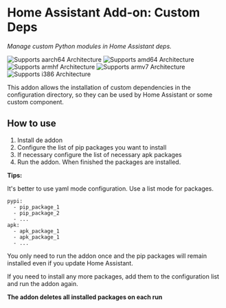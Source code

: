# Home Assistant Add-on: Custom Deps

_Manage custom Python modules in Home Assistant deps._

![Supports aarch64 Architecture][aarch64-shield]
![Supports amd64 Architecture][amd64-shield]
![Supports armhf Architecture][armhf-shield]
![Supports armv7 Architecture][armv7-shield]
![Supports i386 Architecture][i386-shield]

This addon allows the installation of custom dependencies in the configuration directory, so they can be used by Home Assistant or some custom component.

## How to use

1. Install de addon
2. Configure the list of pip packages you want to install
3. If necessary configure the list of necessary apk packages
4. Run the addon. When finished the packages are installed.

**Tips:** 

It's better to use yaml mode configuration. Use a list mode for packages.

```
pypi:
  - pip_package_1
  - pip_package_2
  - ...
apk:
  - apk_package_1
  - apk_package_1
  - ...
```

You only need to run the addon once and the pip packages will remain installed even if you update Home Assistant.

If you need to install any more packages, add them to the configuration list and run the addon again.

**The addon deletes all installed packages on each run**

[aarch64-shield]: https://img.shields.io/badge/aarch64-yes-green.svg
[amd64-shield]: https://img.shields.io/badge/amd64-yes-green.svg
[armhf-shield]: https://img.shields.io/badge/armhf-yes-green.svg
[armv7-shield]: https://img.shields.io/badge/armv7-yes-green.svg
[i386-shield]: https://img.shields.io/badge/i386-yes-green.svg
